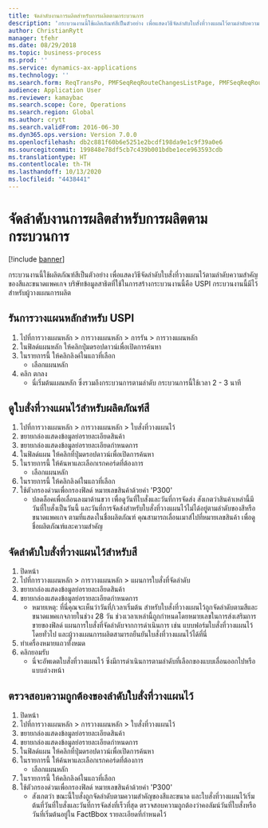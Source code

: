 ```yaml
---
title: จัดลำดับงานการผลิตสำหรับการผลิตตามกระบวนการ
description: 'กระบวนงานนี้ใช้ผลิตภัณฑ์สีเป็นตัวอย่าง เพื่อแสดงวิธีจัดลำดับใบสั่งที่วางแผนไว้ตามลำดับความสำคัญของสีและขนาดแพคเกจ '
author: ChristianRytt
manager: tfehr
ms.date: 08/29/2018
ms.topic: business-process
ms.prod: ''
ms.service: dynamics-ax-applications
ms.technology: ''
ms.search.form: ReqTransPo, PMFSeqReqRouteChangesListPage, PMFSeqReqRoute, PMFSeqReqRouteChanges, PMFSeqReqSchedDetailsFactBox, PMFSequenceGroup, PMFSequenceItemTable, PMFSequenceTable, PmfSeqWrkCtrCapRes
audience: Application User
ms.reviewer: kamaybac
ms.search.scope: Core, Operations
ms.search.region: Global
ms.author: crytt
ms.search.validFrom: 2016-06-30
ms.dyn365.ops.version: Version 7.0.0
ms.openlocfilehash: db2c881f60b6e5251e2bcdf198da9e1c9f39a0e6
ms.sourcegitcommit: 199848e78df5cb7c439b001bdbe1ece963593cdb
ms.translationtype: HT
ms.contentlocale: th-TH
ms.lasthandoff: 10/13/2020
ms.locfileid: "4438441"
---
```

# <a name="sequence-production-jobs-for-process-manufacturing"></a>จัดลำดับงานการผลิตสำหรับการผลิตตามกระบวนการ

[!include [banner](../../includes/banner.md)]

กระบวนงานนี้ใช้ผลิตภัณฑ์สีเป็นตัวอย่าง เพื่อแสดงวิธีจัดลำดับใบสั่งที่วางแผนไว้ตามลำดับความสำคัญของสีและขนาดแพคเกจ  บริษัทข้อมูลสาธิตที่ใช้ในการสร้างกระบวนงานนี้คือ USPI  กระบวนงานนี้มีไว้สำหรับผู้วางแผนการผลิต


## <a name="run-master-planning-for-uspi"></a>รันการวางแผนหลักสำหรับ USPI
1. ไปที่การวางแผนหลัก > การวางแผนหลัก > การรัน > การวางแผนหลัก
2. ในฟิลด์แผนหลัก ให้คลิกปุ่มดรอปดาวน์เพื่อเปิดการค้นหา
3. ในรายการนี้ ให้คลิกลิงค์ในแถวที่เลือก
    * เลือกแผนหลัก  
4. คลิก ตกลง
    * นี่เริ่มต้นแผนหลัก ซึ่งรวมถึงกระบวนการตามลำดับ  กระบวนการนี้ใช้เวลา 2 - 3 นาที  

## <a name="view-planned-orders-for-the-paint-products"></a>ดูใบสั่งที่วางแผนไว้สำหรับผลิตภัณฑ์สี
1. ไปที่การวางแผนหลัก > การวางแผนหลัก > ใบสั่งที่วางแผนไว้
2. ขยายกล่องแสดงข้อมูลย่อรายละเอียดสินค้า
3. ขยายกล่องแสดงข้อมูลย่อรายละเอียดกำหนดการ
4. ในฟิลด์แผน ให้คลิกที่ปุ่มดรอปดาวน์เพื่อเปิดการค้นหา 
5. ในรายการนี้ ให้ค้นหาและเลือกเรกคอร์ดที่ต้องการ
    * เลือกแผนหลัก  
6. ในรายการนี้ ให้คลิกลิงค์ในแถวที่เลือก
7. ใช้ตัวกรองด่วนเพื่อกรองฟิลด์ หมายเลขสินค้าด้วยค่า 'P300'
    * ปลดล็อคเพื่อเลื่อนลงมาด้านขวา เพื่อดูวันที่ใบสั่งและวันที่การจัดส่ง  สังเกตว่าสินค้าเหล่านี้มีวันที่ใบสั่งเป็นวันนี้ และวันที่การจัดส่งสำหรับใบสั่งที่วางแผนไว้ไม่ได้อยู่ตามลำดับของสีหรือขนาดแพคเกจ ตามที่แสดงในชื่อผลิตภัณฑ์ คุณสามารถเลื่อนเมาส์ไปที่หมายเลขสินค้า เพื่อดูชื่อผลิตภัณฑ์และความสำคัญ  

## <a name="sequence-planned-orders-for-paint"></a>จัดลำดับใบสั่งที่วางแผนไว้สำหรับสี
1. ปิดหน้า
2. ไปที่การวางแผนหลัก > การวางแผนหลัก > แผนการใบสั่งที่จัดลำดับ
3. ขยายกล่องแสดงข้อมูลย่อรายละเอียดสินค้า
4. ขยายกล่องแสดงข้อมูลย่อรายละเอียดกำหนดการ
    * หมายเหตุ: ที่นี่คุณจะเห็นว่าวันที่/เวลาเริ่มต้น สำหรับใบสั่งที่วางแผนไว้ถูกจัดลำดับตามสีและขนาดแพคเกจภายในช่วง 28 วัน ช่วงเวลาเหล่านี้ถูกกำหนดโดยหมายเลขในการส่งเสริมการขายของฟิลด์ แผนการใบสั่งที่จัดลำดับจากการดำเนินการ เช่น แบบฟอร์มใบสั่งที่วางแผนไว้โดยทั่วไป และผู้วางแผนการผลิตสามารถยืนยันใบสั่งที่วางแผนไว้ได้ที่นี่  
5. ทำเครื่องหมายแถวทั้งหมด
6. คลิกยอมรับ
    * นี่จะอัพเดตใบสั่งที่วางแผนไว้ ซึ่งมีการดำเนินการตามลำดับที่เลือกของแบบเลื่อนออกไปหรือแบบล่วงหน้า  

## <a name="verify-the-sequence-of-the-planned-orders"></a>ตรวจสอบความถูกต้องของลำดับใบสั่งที่วางแผนไว้
1. ปิดหน้า
2. ไปที่การวางแผนหลัก > การวางแผนหลัก > ใบสั่งที่วางแผนไว้
3. ขยายกล่องแสดงข้อมูลย่อรายละเอียดสินค้า
4. ขยายกล่องแสดงข้อมูลย่อรายละเอียดกำหนดการ
5. ในฟิลด์แผน ให้คลิกที่ปุ่มดรอปดาวน์เพื่อเปิดการค้นหา 
6. ในรายการนี้ ให้ค้นหาและเลือกเรกคอร์ดที่ต้องการ
    * เลือกแผนหลัก  
7. ในรายการนี้ ให้คลิกลิงค์ในแถวที่เลือก
8. ใช้ตัวกรองด่วนเพื่อกรองฟิลด์ หมายเลขสินค้าด้วยค่า 'P300'
    * สังเกตว่า ขณะนี้ใบสั่งถูกจัดลำดับตามความสำคัญของสีและขนาด และใบสั่งที่วางแผนไว้เริ่มต้นที่วันที่ใบสั่งและวันที่การจัดส่งที่เร็วที่สุด  ตรวจสอบความถูกต้องว่าคอลัมน์วันที่ใบสั่งหรือวันที่เริ่มต้นอยู่ใน FactBbox รายละเอียดที่กำหนดไว้  

